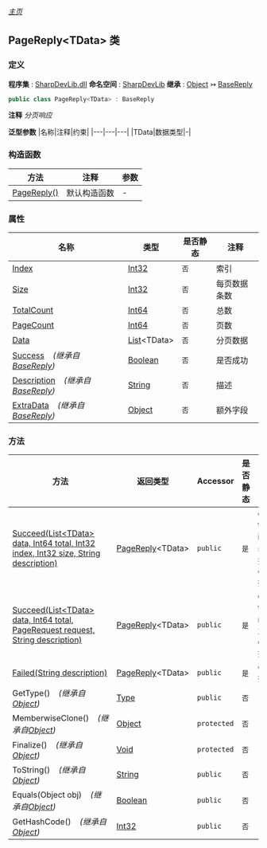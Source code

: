 ###### [主页](./Index.md "主页")
## PageReply\<TData\> 类
### 定义
**程序集** : [SharpDevLib.dll](./SharpDevLib.assembly.md "SharpDevLib.dll")
**命名空间** : [SharpDevLib](./SharpDevLib.namespace.md "SharpDevLib")
**继承** : [Object](https://learn.microsoft.com/en-us/dotnet/api/system.object "Object") ↣ [BaseReply](./SharpDevLib.BaseReply.md "BaseReply")
``` csharp
public class PageReply<TData> : BaseReply
```
**注释**
*分页响应*

**泛型参数**
|名称|注释|约束|
|---|---|---|
|TData|数据类型|-|


### 构造函数
|方法|注释|参数|
|---|---|---|
|[PageReply()](./SharpDevLib.PageReply.1.ctor.PageReply.md "PageReply()")|默认构造函数|-|

### 属性
|名称|类型|是否静态|注释|
|---|---|---|---|
|[Index](./SharpDevLib.PageReply.1.Index.md "Index")|[Int32](https://learn.microsoft.com/en-us/dotnet/api/system.int32 "Int32")|`否`|索引|
|[Size](./SharpDevLib.PageReply.1.Size.md "Size")|[Int32](https://learn.microsoft.com/en-us/dotnet/api/system.int32 "Int32")|`否`|每页数据条数|
|[TotalCount](./SharpDevLib.PageReply.1.TotalCount.md "TotalCount")|[Int64](https://learn.microsoft.com/en-us/dotnet/api/system.int64 "Int64")|`否`|总数|
|[PageCount](./SharpDevLib.PageReply.1.PageCount.md "PageCount")|[Int64](https://learn.microsoft.com/en-us/dotnet/api/system.int64 "Int64")|`否`|页数|
|[Data](./SharpDevLib.PageReply.1.Data.md "Data")|[List](https://learn.microsoft.com/en-us/dotnet/api/system.collections.generic.list-1 "List")\<TData\>|`否`|分页数据|
|[Success](./SharpDevLib.BaseReply.Success.md "Success")&nbsp;&nbsp;&nbsp;&nbsp;*(继承自[BaseReply](./SharpDevLib.BaseReply.md "BaseReply"))*|[Boolean](https://learn.microsoft.com/en-us/dotnet/api/system.boolean "Boolean")|`否`|是否成功|
|[Description](./SharpDevLib.BaseReply.Description.md "Description")&nbsp;&nbsp;&nbsp;&nbsp;*(继承自[BaseReply](./SharpDevLib.BaseReply.md "BaseReply"))*|[String](https://learn.microsoft.com/en-us/dotnet/api/system.string "String")|`否`|描述|
|[ExtraData](./SharpDevLib.BaseReply.ExtraData.md "ExtraData")&nbsp;&nbsp;&nbsp;&nbsp;*(继承自[BaseReply](./SharpDevLib.BaseReply.md "BaseReply"))*|[Object](https://learn.microsoft.com/en-us/dotnet/api/system.object "Object")|`否`|额外字段|

### 方法
|方法|返回类型|Accessor|是否静态|参数|
|---|---|---|---|---|
|[Succeed(List\<TData\> data, Int64 total, Int32 index, Int32 size, String description)](./SharpDevLib.PageReply.1.Succeed.List.TData.Int64.Int32.Int32.String.md "Succeed(List<TData> data, Int64 total, Int32 index, Int32 size, String description)")|[PageReply](./SharpDevLib.PageReply.1.md "PageReply")\<TData\>|`public`|`是`|data:data<br>total:总数<br>index:索引<br>size:每页数据条数<br>description:描述|
|[Succeed(List\<TData\> data, Int64 total, PageRequest request, String description)](./SharpDevLib.PageReply.1.Succeed.List.TData.Int64.PageRequest.String.md "Succeed(List<TData> data, Int64 total, PageRequest request, String description)")|[PageReply](./SharpDevLib.PageReply.1.md "PageReply")\<TData\>|`public`|`是`|data:data<br>total:总数<br>request:请求<br>description:描述|
|[Failed(String description)](./SharpDevLib.PageReply.1.Failed.String.md "Failed(String description)")|[PageReply](./SharpDevLib.PageReply.1.md "PageReply")\<TData\>|`public`|`是`|description:描述|
|GetType()&nbsp;&nbsp;&nbsp;&nbsp;*(继承自[Object](https://learn.microsoft.com/en-us/dotnet/api/system.object "Object"))*|[Type](https://learn.microsoft.com/en-us/dotnet/api/system.type "Type")|`public`|`否`|-|
|MemberwiseClone()&nbsp;&nbsp;&nbsp;&nbsp;*(继承自[Object](https://learn.microsoft.com/en-us/dotnet/api/system.object "Object"))*|[Object](https://learn.microsoft.com/en-us/dotnet/api/system.object "Object")|`protected`|`否`|-|
|Finalize()&nbsp;&nbsp;&nbsp;&nbsp;*(继承自[Object](https://learn.microsoft.com/en-us/dotnet/api/system.object "Object"))*|[Void](https://learn.microsoft.com/en-us/dotnet/api/system.void "Void")|`protected`|`否`|-|
|ToString()&nbsp;&nbsp;&nbsp;&nbsp;*(继承自[Object](https://learn.microsoft.com/en-us/dotnet/api/system.object "Object"))*|[String](https://learn.microsoft.com/en-us/dotnet/api/system.string "String")|`public`|`否`|-|
|Equals(Object obj)&nbsp;&nbsp;&nbsp;&nbsp;*(继承自[Object](https://learn.microsoft.com/en-us/dotnet/api/system.object "Object"))*|[Boolean](https://learn.microsoft.com/en-us/dotnet/api/system.boolean "Boolean")|`public`|`否`|-|
|GetHashCode()&nbsp;&nbsp;&nbsp;&nbsp;*(继承自[Object](https://learn.microsoft.com/en-us/dotnet/api/system.object "Object"))*|[Int32](https://learn.microsoft.com/en-us/dotnet/api/system.int32 "Int32")|`public`|`否`|-|

